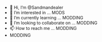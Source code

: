 - 👋 Hi, I’m @Sandmandealer
- 👀 I’m interested in ... MODS
- 🌱 I’m currently learning ... MODDING
- 💞️ I’m looking to collaborate on ... MODDING
- 📫 How to reach me ... MODDING
- MODDING
<!---
Sandmandealer/Sandmandealer is a ✨ special ✨ repository because its `README.md` (this file) appears on your GitHub profile.
You can click the Preview link to take a look at your changes.
--->

